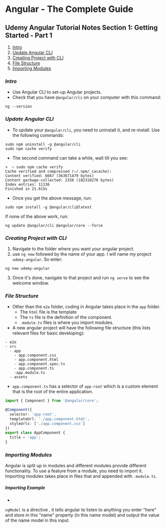 # Angular - The Complete Guide 

## Udemy Angular Tutorial Notes Section 1: Getting Started - Part 1

1. [ Intro ](#intro)
2. [ Update Angular CLI ](#update-angular-cli)
3. [ Creating Project with CLI ](#creating-project-with-CLI)
4. [ File Structure ](#file-structure)
5. [ Importing Modules ](#importing-modules)

<a data="intro"></a>

### **_Intro_**

- Use Angular CLI to set-up Angular projects.
- Check that you have `@angular/cli` on your computer with this command:

```
ng --version
```

<a data="update-angular-cli"></a>

### **_Update Angular CLI_**

- To update your `@angular/cli`, you need to uninstall it, and re-install. Use the following commands:

```
sudo npm uninstall -g @angular/cli
sudo npm cache verify
```
- The second command can take a while, wait till you see:

```
➜  ~ sudo npm cache verify
Cache verified and compressed (~/.npm/_cacache):
Content verified: 6667 (363671479 bytes)
Content garbage-collected: 2338 (102310276 bytes)
Index entries: 11136
Finished in 21.615s
```

- Once you get the above message, run:

```
sudo npm install -g @angular/cli@latest
```

If none of the above work, run:

```
ng update @angular/cli @angular/core --force
```

<a data="creating-project-with-CLI"></a>

### **_Creating Project with CLI_**

1. Navigate to the folder where you want your angular project.
2. use `ng new` followed by the name of your app. I will name my project `udemy-angular`. So enter:

```
ng new udemy-angular
```
3. Once it's done, navigate to that project and run `ng serve` to see the welcome window.

<a data="file-structure"></a>

### **_File Structure_**

- Other than the `e2e` folder, coding in Angular takes place in the  `app` folder.
    - The `html` file is the template
    - The `ts` file is the definition of the component.
    - `.module.ts` files is where you import modules.
- A new angular project will have the following file structure (this lists relevant files for basic developing):

```
- e2e
- src
  - app
    - app.component.css
    - app.component.html
    - app.component.spec.ts
    - app.component.ts
    -app.module.ts
  - assets
```

- `app.component.ts` has a selector of `app-root` which is a custom element that is the root of the entire application.

```ts
import { Component } from '@angular/core';

@Component({
  selector: 'app-root',
  templateUrl: './app.component.html',
  styleUrls: ['./app.component.css']
})
export class AppComponent {
  title = 'app';
}
```

<a data="importing-modules"></a>

### **_Importing Modules_**

Angular is split up in modules and different modules provide different functionality. To use a feature from a module, you need to import it. Importing modules takes place in files that and appended with `.module.ts`. 

##### Importing Example

- 



`ngModel` is a directive , it tells angular to listen to anything you enter "here" and store in this "name" property (in this name model) and output the value of the name model in this input.